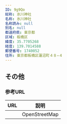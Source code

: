 ```yaml
---
ID: 9g9Qo
総称: 氷川神社
名称: 氷川神社
名称読み: null
別名: null
都道府県: 東京都
区域: 板橋区
緯度: 35.7705268
経度: 139.7014588
郵便番号: 1740052
住所: 東京都板橋区蓮沼町４８−４
---
```


## その他

### 参考URL

| URL | 説明          |
| --- | ------------- |
|     | OpenStreetMap |
